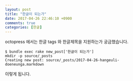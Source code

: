 ```yaml
---
layout: post
title: "한글이 되는가"
date: 2017-04-26 22:46:10 +0900
comments: true
categories: [한글]
---
```


octopress 에서는 한글 tags 와 한글제목을 지원하는가 궁금했습니다.

```
$ bundle exec rake new_post['한글이 되는가']
mkdir -p source/_posts
Creating new post: source/_posts/2017-04-26-hangeuli-doeneunga.markdown
```

이렇게 됩니다.
